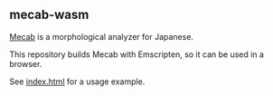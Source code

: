 mecab-wasm
----------

[Mecab](https://taku910.github.io/mecab/) is a morphological analyzer for Japanese.

This repository builds Mecab with Emscripten, so it can be used in a browser.

See [index.html](index.html) for a usage example.
